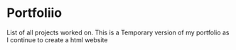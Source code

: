 # Portfoliio
List of all projects worked on.
This is a Temporary version of my portfolio as I continue to create a html website
